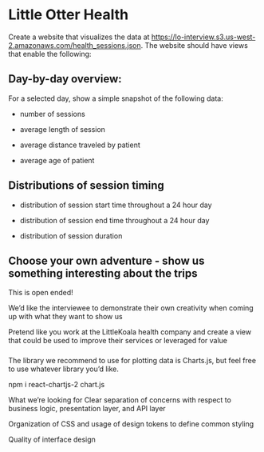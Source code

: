 # Little Otter Health

Create a website that visualizes the data at https://lo-interview.s3.us-west-2.amazonaws.com/health_sessions.json. The website should have views that enable the following:

## Day-by-day overview: 

For a selected day, show a simple snapshot of the following data:

- number of sessions

- average length of session

- average distance traveled by patient

- average age of patient

## Distributions of session timing

- distribution of session start time throughout a 24 hour day

- distribution of session end time throughout a 24 hour day

- distribution of session duration

## Choose your own adventure - show us something interesting about the trips

This is open ended!

We’d like the interviewee to demonstrate their own creativity when coming up with what they want to show us

Pretend like you work at the LittleKoala health company and create a view that could be used to improve their services or leveraged for value

###
The library we recommend to use for plotting data is Charts.js, but feel free to use whatever library you’d like.

npm i react-chartjs-2 chart.js

What we’re looking for
Clear separation of concerns with respect to business logic, presentation layer, and API layer

Organization of CSS and usage of design tokens to define common styling

Quality of interface design
###